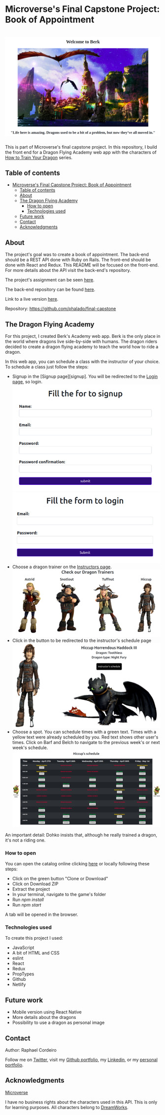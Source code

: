 # Microverse's Final Capstone Project: Book of Appointment

<h1 align="center"><img src="https://raw.githubusercontent.com/phalado/final-capstone/develop/public/contents/welcome.png"></h1>

This is part of Microverse's final capstone project.
In this repository, I build the front end for a Dragon Flying Academy web app with the characters of [How to Train Your Dragon][httyd] series.


## Table of contents

- [Microverse's Final Capstone Project: Book of Appointment](#microverses-final-capstone-project-book-of-appointment)
  - [Table of contents](#table-of-contents)
  - [About](#about)
  - [The Dragon Flying Academy](#the-dragon-flying-academy)
    - [How to open](#how-to-open)
    - [Technologies used](#technologies-used)
  - [Future work](future-work)
  - [Contact](#contact)
  - [Acknowledgments](#acknowledgments)


## About 

The project's goal was to create a book of appointment. The back-end should be a REST API done with Ruby on Rails. The front-end should be done with React and Redux. This README will be focused on the front-end. For more details about the API visit the back-end's repository.

The project's assignment can be seen [here][assignment].

The back-end repository can be found [here][back-end].

Link to a live version [here][live-version].

Repository: https://github.com/phalado/final-capstone


## The Dragon Flying Academy 

For this project, I created Berk's Academy web app. Berk is the only place in the world where dragons live side-by-side with humans. The dragon riders decided to create a dragon flying academy to teach the world how to ride a dragon.

In this web app, you can schedule a class with the instructor of your choice. To schedule a class just follow the steps:

* Signup in the [Signup page][signup]. You will be redirected to the [Login page][login], so login.
![signup-img][signup-img]
![login-img][login-img]
* Choose a dragon trainer on the [Instructors page][instructors].
![instructors-img][instructors-img]
* Click in the button to be redirected to the instructor's schedule page
![instructor-img][instructor-img]
* Choose a spot. You can schedule times with  a green text. Times with a yellow text were already scheduled by you. Red text shows other user's times. Click on Barf and Belch to navigate to the previous week's or next week's schedule.
![schedule-img][schedule-img]

An important detail: Dohko insists that, although he really trained a dragon, it's not a riding one.


### How to open

You can open the catalog online clicking [here][live-version] or locally following these steps:

* Click on the green button "Clone or Download"
* Click on Download ZIP
* Extract the project
* In your terminal, navigate to the game's folder
* Run *npm install*
* Run *npm start*

A tab will be opened in the browser.


### Technologies used

To create this project I used:

* JavaScript
* A bit of HTML and CSS
* eslint
* React
* Redux
* PropTypes
* Github
* Netlify


## Future work

- Mobile version using React Native
- More details about the dragons
- Possibility to use a dragon as personal image



## Contact

Author: Raphael Cordeiro

Follow me on [Twitter][rapha-twitter],  visit my [Github portfolio][rapha-github], my [Linkedin][rapha-linkedin], or my [personal portfolio][rapha-personal].


## Acknowledgments

[Microverse][mcvs]

I have no business rights about the characters used in this API. This is only for learning purposes. All characters belong to [DreamWorks][httyd].


<!-- Links -->
[assignment]: https://www.notion.so/Final-Capstone-Project-Book-an-Appointment-41ded2ee99ff4fe4becf91acb332ca26
[live-version]: https://features--berksacademy.netlify.app/
[back-end]: https://github.com/phalado/final-capstone-api/
[httyd]: https://www.dreamworks.com/how-to-train-your-dragon
[mcvs]: https://www.microverse.org/
[rapha-github]: https://github.com/phalado
[rapha-twitter]: https://twitter.com/phalado
[rapha-linkedin]: https://www.linkedin.com/in/raphael-cordeiro/
[rapha-personal]: https://www.phalado.tech/

[sigup]: https://features--berksacademy.netlify.app/signup
[login]: https://features--berksacademy.netlify.app/login
[instructors]: https://features--berksacademy.netlify.app/instructors

<!-- Images -->
[signup-img]: https://raw.githubusercontent.com/phalado/final-capstone/develop/public/contents/signup-print.png
[login-img]: https://raw.githubusercontent.com/phalado/final-capstone/develop/public/contents/login-print.png
[instructors-img]: https://raw.githubusercontent.com/phalado/final-capstone/develop/public/contents/instructors-print.png
[instructor-img]: https://raw.githubusercontent.com/phalado/final-capstone/develop/public/contents/instructor-print.png
[schedule-img]: https://raw.githubusercontent.com/phalado/final-capstone/develop/public/contents/schedule-print.png
